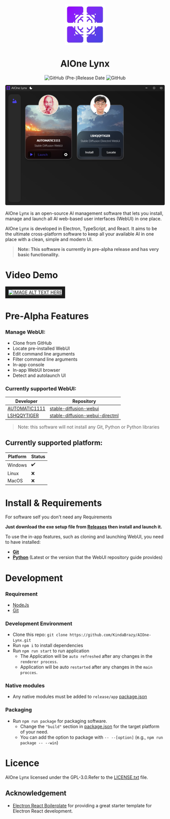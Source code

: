 <div align='center'>
<img src='Preview/AppIcon.png' alt='Application icon'/>
 <h1>AIOne Lynx</h1>

![GitHub (Pre-)Release Date](https://img.shields.io/github/release-date-pre/KindaBrazy/AIOne-Lynx)
![GitHub](https://img.shields.io/github/license/KindaBrazy/AIOne-Lynx)


</div>

<div align='center'>
<picture>
 <source media="(prefers-color-scheme: dark)" srcset="Preview/Screenshot_Dark_V0.1.0-pre-alpha.png" width='777'>
 <source media="(prefers-color-scheme: light)" srcset="Preview/Screenshot_Light_V0.1.0-pre-alpha.png" width='777'>
 <img alt="AIOne Lynx Screenshot" src="Preview/Screenshot_Dark_V0.1.0-pre-alpha.png" width='777'>
</picture>
</div>

AIOne Lynx is an open-source AI management software that lets you install, manage and launch all AI web-based user
interfaces (WebUI) in one place.

AIOne Lynx is developed in Electron, TypeScript, and React. It aims to be the ultimate cross-platform software to keep
all your available AI in one place with a clean, simple and modern UI.

> **Note: This software is currently in pre-alpha release and has very basic functionality.**

# Video Demo

<a href="https://youtu.be/HYYf8YtsBqA" target="_blank"><img src="http://img.youtube.com/vi/HYYf8YtsBqA/0.jpg"
alt="IMAGE ALT TEXT HERE" width="240" height="180" border="10" /></a>

# Pre-Alpha Features

### Manage WebUI:

- Clone from GitHub
- Locate pre-installed WebUI
- Edit command line arguments
- Filter command line arguments
- In-app console
- In-app WebUI browser
- Detect and autolaunch UI

### Currently supported WebUI:

| Developer                                         | Repository                                                                                        |
|---------------------------------------------------|---------------------------------------------------------------------------------------------------|
| [AUTOMATIC1111](https://github.com/AUTOMATIC1111) | [stable-diffusion-webui](https://github.com/AUTOMATIC1111/stable-diffusion-webui)                 |
| [LSHQQYTIGER](https://github.com/lshqqytiger)     | [stable-diffusion-webui-directml](https://github.com/lshqqytiger/stable-diffusion-webui-directml) |

> Note: this software will not install any Git, Python or Python libraries

## Currently supported platform:

| Platform | Status |
|----------|--------|
| Windows  | ✔️     |
| Linux    | ❌      |
| MacOS    | ❌      |

# Install & Requirements

For software self you don't need any Requirements

**Just download the exe setup file from [Releases](https://github.com/KindaBrazy/AIOne-Lynx/releases) then install and
launch it.**

To use the in-app features, such as cloning and launching WebUI, you need to have installed:

- **[Git](https://git-scm.com/downloads)**
- **[Python](https://www.python.org/downloads)** (Latest or the version that the WebUI repository guide provides)

# Development

### Requirement

- [NodeJs](https://nodejs.org/en/download)
- [Git](https://git-scm.com/downloads)

### Development Environment

- Clone this repo: `git clone https://github.com/KindaBrazy/AIOne-Lynx.git`
- Run `npm i` to install dependencies
- Run `npm run start` to run application
    - The Application will be `auto refreshed` after any changes in the `renderer process`.
    - Application will be auto `restarted` after any changes in the `main procces`.

### Native modules

- Any native modules must be added to `release/app` [package.json](release/app/package.json)

### Packaging

- Run `npm run package` for packaging software.
    - Change the `"build"` section in [package.json](package.json) for the target platform of your need.
    - You can add the option to package with `-- --[option]` (e.g., `npm run package -- --win`)

# Licence

AIOne Lynx licensed under the GPL-3.0.Refer to the [LICENSE.txt](LICENSE.txt) file.

## Acknowledgement

- [Electron React Boilerplate](https://github.com/electron-react-boilerplate/electron-react-boilerplate) for providing a
  great starter template for Electron React development.